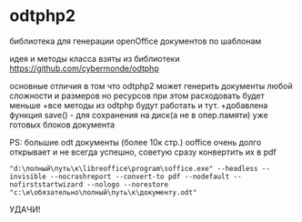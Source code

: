 odtphp2
=======

библиотека для генерации openOffice документов по шаблонам

идея и методы класса взяты из библиотеки https://github.com/cybermonde/odtphp

основные отличия в том что odtphp2 может генерить документы любой сложности и размеров
но ресурсов при этом расходовать будет меньше
 +все методы из odtphp будут работать и тут.
 +добавлена функция save() - для сохранения на диск(а не в опер.памяти) уже готовых блоков документа


PS: большие odt документы (более 10к стр.) ooffice очень долго открывает и не всегда успешно, советую сразу конвертить их в pdf
```
"d:\полный\путь\к\libreoffice\program\soffice.exe" --headless --invisible --nocrashreport --convert-to pdf --nodefault --nofirststartwizard --nologo --norestore "c:\и\обязательно\полный\путь\к\документу.odt"
```


УДАЧИ!
